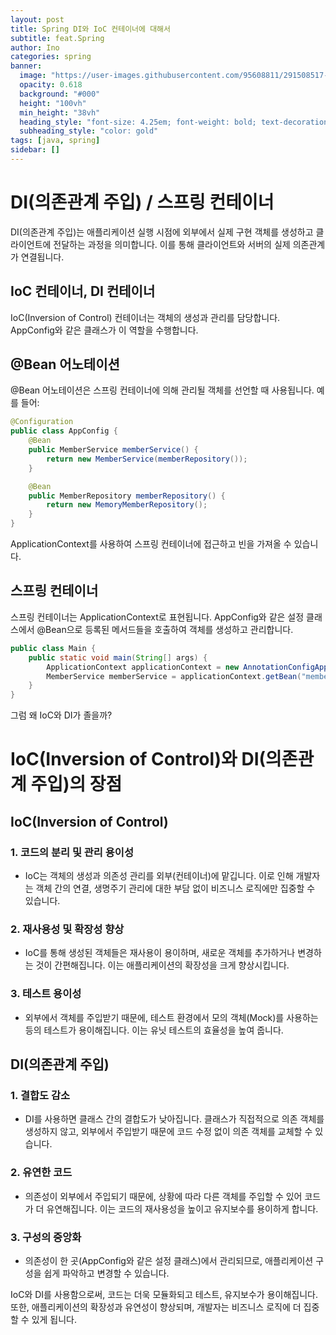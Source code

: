 ```yaml
---
layout: post
title: Spring DI와 IoC 컨테이너에 대해서
subtitle: feat.Spring
author: Ino
categories: spring
banner:
  image: "https://user-images.githubusercontent.com/95608811/291508517-1966009e-4c10-4089-a793-f3f778f31809.png"
  opacity: 0.618
  background: "#000"
  height: "100vh"
  min_height: "38vh"
  heading_style: "font-size: 4.25em; font-weight: bold; text-decoration: underline"
  subheading_style: "color: gold"
tags: [java, spring]
sidebar: []
---
```


# DI(의존관계 주입) / 스프링 컨테이너

DI(의존관계 주입)는 애플리케이션 실행 시점에 외부에서 실제 구현 객체를 생성하고 클라이언트에 전달하는 과정을 의미합니다. 이를 통해 클라이언트와 서버의 실제 의존관계가 연결됩니다.

## IoC 컨테이너, DI 컨테이너

IoC(Inversion of Control) 컨테이너는 객체의 생성과 관리를 담당합니다. AppConfig와 같은 클래스가 이 역할을 수행합니다. 

## @Bean 어노테이션

@Bean 어노테이션은 스프링 컨테이너에 의해 관리될 객체를 선언할 때 사용됩니다. 예를 들어:

```java
@Configuration
public class AppConfig {
    @Bean
    public MemberService memberService() {
        return new MemberService(memberRepository());
    }

    @Bean
    public MemberRepository memberRepository() {
        return new MemoryMemberRepository();
    }
}
```

ApplicationContext를 사용하여 스프링 컨테이너에 접근하고 빈을 가져올 수 있습니다.

## 스프링 컨테이너

스프링 컨테이너는 ApplicationContext로 표현됩니다. AppConfig와 같은 설정 클래스에서 @Bean으로 등록된 메서드들을 호출하여 객체를 생성하고 관리합니다.


```java
public class Main {
    public static void main(String[] args) {
        ApplicationContext applicationContext = new AnnotationConfigApplicationContext(AppConfig.class);
        MemberService memberService = applicationContext.getBean("memberService", MemberService.class);
    }
}
```


그럼 왜 IoC와 DI가 졸을까?


# IoC(Inversion of Control)와 DI(의존관계 주입)의 장점

## IoC(Inversion of Control)

### 1. 코드의 분리 및 관리 용이성
- IoC는 객체의 생성과 의존성 관리를 외부(컨테이너)에 맡깁니다. 이로 인해 개발자는 객체 간의 연결, 생명주기 관리에 대한 부담 없이 비즈니스 로직에만 집중할 수 있습니다.

### 2. 재사용성 및 확장성 향상
- IoC를 통해 생성된 객체들은 재사용이 용이하며, 새로운 객체를 추가하거나 변경하는 것이 간편해집니다. 이는 애플리케이션의 확장성을 크게 향상시킵니다.

### 3. 테스트 용이성
- 외부에서 객체를 주입받기 때문에, 테스트 환경에서 모의 객체(Mock)를 사용하는 등의 테스트가 용이해집니다. 이는 유닛 테스트의 효율성을 높여 줍니다.

## DI(의존관계 주입)

### 1. 결합도 감소
- DI를 사용하면 클래스 간의 결합도가 낮아집니다. 클래스가 직접적으로 의존 객체를 생성하지 않고, 외부에서 주입받기 때문에 코드 수정 없이 의존 객체를 교체할 수 있습니다.

### 2. 유연한 코드
- 의존성이 외부에서 주입되기 때문에, 상황에 따라 다른 객체를 주입할 수 있어 코드가 더 유연해집니다. 이는 코드의 재사용성을 높이고 유지보수를 용이하게 합니다.

### 3. 구성의 중앙화
- 의존성이 한 곳(AppConfig와 같은 설정 클래스)에서 관리되므로, 애플리케이션 구성을 쉽게 파악하고 변경할 수 있습니다.

IoC와 DI를 사용함으로써, 코드는 더욱 모듈화되고 테스트, 유지보수가 용이해집니다. 또한, 애플리케이션의 확장성과 유연성이 향상되며, 개발자는 비즈니스 로직에 더 집중할 수 있게 됩니다.
